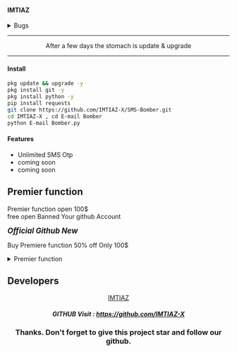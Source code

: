 #### IMTIAZ

<details><summary>Bugs</summary>
<p>

#### Bugs the problem
- [ ] Bugs fix
- [ ] The problem comes
- [x] 90% Device working

</p>
</details>

<hr>
<div align="center">After a few days the stomach is update & upgrade</div>
<hr>

#### Install

````bash
pkg update && upgrade -y
pkg install git -y
pkg install python -y
pip install requests
git clone https://github.com/IMTIAZ-X/SMS-Bomber.git
cd IMTIAZ-X , cd E-mail Bomber
python E-mail Bomber.py
````

#### Features
 - Unlimited SMS Otp
 - coming soon
 - coming soon

## Premier function

Premier function open 100$<br>
free open Banned Your github Account<br>

<i><b><big>Official Github New</big></b></i>

Buy Premiere function 50% off Only 100$

<details><summary>Premier function</summary>
<p>

|Free function|Premiere function|
|-----:|-----------|
|Error|Bugs Fix|
|No Update New function|New function add |
|password|No Password|

|Free function|Premiere function|
|-----:|-----------|
|Free User Link |Premiere User Link |
|https://github.com/IMTIAZ-X/SMS-Bomber.git | https://github.com/IMTIAZ-X/G-mail-Bombing.git|
</p>
</details>

## Developers
   <div align="center"><a href="https://github.com/IMTIAZ-X">IMTIAZ</a>


##### GITHUB Visit : https://github.com/IMTIAZ-X


### Thanks. Don't forget to give this project star and follow our github.
</div>
